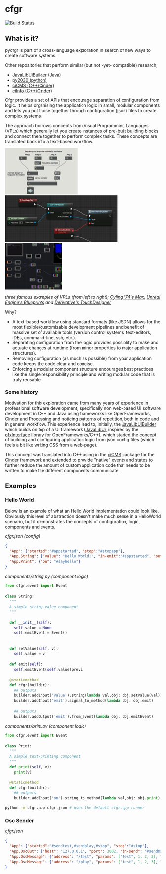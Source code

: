 # cfgr
[![Build Status](https://travis-ci.org/markkorput/pycfgr.svg)](https://travis-ci.org/markkorput/pycfgr)



## What is it?

pycfgr is part of a cross-language exploration in search of new ways to create software systems.

Other repositories that perform similar (but not -yet- compatible) research;
* [JavaLibUiBuilder (Java)](https://github.com/fusefactory/JavaLibUiBuilder)
* [py2030 (python)](https://github.com/markkorput/py2030)
* [ciCMS (C++/Cinder)](https://github.com/markkorput/cicms)
* [ciInfo (C++/Cinder)](https://github.com/markkorput/ciinfo)

Cfgr provides a set of APIs that encourage separation of configuration from logic. It helps organising the application logic in small, modular components and lets you put those together through configuration (json) files to create complex systems. 

The approach borrows concepts from Visual Programming Languages (VPLs) which generally let you create instances of pre-built building blocks and connect them together to perform complex tasks. These concepts are translated back into a text-based workflow.

[<img src="docs/vpl-02-maxmsp.png" alt="MaxMSP" height="150" />](docs/vpl-02-maxmsp.png)
[<img src="docs/vpl-01-blueprints.jpg" alt="Blueprints" height="150" />](docs/vpl-01-blueprints.jpg)
[<img src="docs/vpl-03-touchdesigner.png" alt="TouchDesigner" height="150" />](docs/vpl-03-touchdesigner.png)

_three famous examples of VPLs (from left to right); [Cyling '74's Max](https://cycling74.com/products/max/), [Unreal Engine's Blueprints](https://docs.unrealengine.com/en-US/Engine/Blueprints/index.html) and [Derivative's TouchDesigner](http://derivative.ca)_

Why?
* A text-based workflow using standard formats (like JSON) allows for the most flexible/customizable development pipelines and benefit of massive set of available tools (version control systems, text-editors, IDEs, command-line, ssh, etc.).
* Separating configuration from the logic provides possiblity to make and actuate changes at runtime (from minor properties to major application structures).
* Removing configuration (as much as possible) from your application code keeps the code clear and concise.
* Enforcing a modular component structure encourages best practices like the single responsibility principle and writing modular code that is truly reusable.

### Some history

Motivation for this exploration came from many years of experience in professional software development, specifically non web-based UI software development in C++ and Java using frameworks like OpenFrameworks, Cinder and Processing and noticing patterns of repetition, both in code and in general workflow. This experience lead to, initially, the [JavaLibUiBuilder](https://github.com/fusefactory/JavaLibUiBuilder) which builds on top of a UI framework ([JavaLibUi](https://github.com/fusefactory/JavaLibUi), inspired by the [ofxInterface](https://github.com/galsasson/ofxInterface) library for OpenFrameworks/C++), which started the concept of building and configuring application logic from json config files (which feels a bit like writing CSS from a web-page).

This concept was translated into C++ using in the [ciCMS](https://github.com/markkorput/cicms) package for the [Cinder](https://libcinder.org/) framework and extended to provide "native" events and states to further reduce the amount of custom application code that needs to be written to make the different components communicate.

## Examples

### Hello World

Below is an example of what an Hello World implementation could look like. Obviously this level of abstraction doesn't make much sense in a HelloWorld scenario, but it demonstrates the concepts of configuration, logic, components and events.

_cfgr.json (config)_
```json
{
  "App": {"started":"#appstarted", "stop":"#stopapp"},
  "App.String": {"value": "Hello World!", "in-emit":"#appstarted", "out-emit":"#sayhello,#stopapp"},
  "App.Print": {"on": "#sayhello"}
}
```

_components/string.py (component logic)_
```python
from cfgr.event import Event

class String:
  """
  A simple string-value component
  """

  def __init__(self):
    self.value = None
    self.emitEvent = Event()
    

  def setValue(self, v):
    self.value = v

  def emit(self):
    self.emitEvent(self.value)previ

  @staticmethod
  def cfgr(builder):
    ## outputs
    builder.addInput('value').string(lambda val,obj: obj.setValue(val))
    builder.addInput('emit').signal_to_method(lambda obj: obj.emit)

    ## outputs
    builder.addOutput('emit').from_event(lambda obj: obj.emitEvent)
```

_components/print.py (component logic)_
```python
from cfgr.event import Event

class Print:
  """
  A simple text-printing component
  """
  def print(self, v):
    print(v)

  @staticmethod
  def cfgr(builder):
    ## outputs
    builder.addInput('on').string_to_method(lambda val,obj: obj.print)
```

```bash
python -m cfgr.app cfgr.json # uses the default cfgr.app runner
```

### Osc Sender

_cfgr.json_
```json
{
  "App": {"started":"#sendtest,#sendplay,#stop", "stop":"#stop"},
  "App.OscOut": {"host": "127.0.0.1", "port": 3002, "in-send": "#sendmsg"},
  "App.OscMessage": {"address": "/test", "params": ["test", 1, 2, 3], "in-send": "#sendtest", "out-send": "#sendmsg"},
  "App.OscMessage": {"address": "/play", "params": ["test", 1, 2, 3], "in-send": "#sendplay", "out-send": "#sendmsg"}
}
```